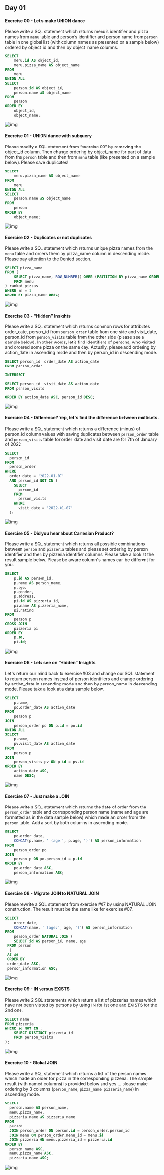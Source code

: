 ## Day 01

#### Exercise 00 - Let’s make UNION dance
Please write a SQL statement which returns menu’s identifier and pizza names from `menu` table and person’s identifier and person name from `person` table in one global list (with column names as presented on a sample below) ordered by object_id and then by object_name columns.

```sql
SELECT
    menu.id AS object_id,
    menu.pizza_name AS object_name
FROM
    menu
UNION ALL
SELECT
    person.id AS object_id,
    person.name AS object_name
FROM
    person
ORDER BY
    object_id,
    object_name;
```
![img](1.png)

#### Exercise 01 - UNION dance with subquery
Please modify a SQL statement from “exercise 00” by removing the object_id column. Then change ordering by object_name for part of data from the `person` table and then from `menu` table (like presented on a sample below). Please save duplicates!

```sql
SELECT
    menu.pizza_name AS object_name
FROM
    menu
UNION ALL
SELECT
    person.name AS object_name
FROM
    person
ORDER BY
    object_name;
```
![img](1.png)

#### Exercise 02 - Duplicates or not duplicates
Please write a SQL statement which returns unique pizza names from the `menu` table and orders them by pizza_name column in descending mode. Please pay attention to the Denied section.

```sql
SELECT pizza_name
FROM (
    SELECT pizza_name, ROW_NUMBER() OVER (PARTITION BY pizza_name ORDER BY pizza_name) as rn
    FROM menu
) ranked_pizzas
WHERE rn = 1
ORDER BY pizza_name DESC;
```
![img](3.png)

#### Exercise 03 - “Hidden” Insights
Please write a SQL statement which returns common rows for attributes order_date, person_id from `person_order` table from one side and visit_date, person_id from `person_visits` table from the other side (please see a sample below). In other words, let’s find identifiers of persons, who visited and ordered some pizza on the same day. Actually, please add ordering by action_date in ascending mode and then by person_id in descending mode.

```sql
SELECT person_id, order_date AS action_date
FROM person_order

INTERSECT

SELECT person_id, visit_date AS action_date
FROM person_visits

ORDER BY action_date ASC, person_id DESC;
```
![img](4.png)

#### Exercise 04 - Difference? Yep, let's find the difference between multisets.
Please write a SQL statement which returns a difference (minus) of person_id column values with saving duplicates between `person_order` table and `person_visits` table for order_date and visit_date are for 7th of January of 2022

```sql
SELECT
  person_id
FROM
  person_order
WHERE
  order_date = '2022-01-07'
  AND person_id NOT IN (
    SELECT
      person_id
    FROM
      person_visits
    WHERE
      visit_date = '2022-01-07'
  );
```
![img](5.png)

#### Exercise 05 - Did you hear about Cartesian Product?
Please write a SQL statement which returns all possible combinations between `person` and `pizzeria` tables and please set ordering by person identifier and then by pizzeria identifier columns. Please take a look at the result sample below. Please be aware column's names can be different for you.

```sql
SELECT
    p.id AS person_id,
    p.name AS person_name,
    p.age,
    p.gender,
    p.address,
    pi.id AS pizzeria_id,
    pi.name AS pizzeria_name,
    pi.rating
FROM
    person p
CROSS JOIN
    pizzeria pi
ORDER BY
    p.id,
    pi.id;
```
![img](6.png)

#### Exercise 06 - Lets see on “Hidden” Insights
Let's return our mind back to exercise #03 and change our SQL statement to return person names instead of person identifiers and change ordering by action_date in ascending mode and then by person_name in descending mode. Please take a look at a data sample below.

```sql
SELECT
    p.name,
    po.order_date AS action_date
FROM
    person p
JOIN
    person_order po ON p.id = po.id
UNION ALL
SELECT
    p.name,
    pv.visit_date AS action_date
FROM
    person p
JOIN
    person_visits pv ON p.id = pv.id
ORDER BY
    action_date ASC,
    name DESC;
```
![img](7.png)

#### Exercise 07 - Just make a JOIN
Please write a SQL statement which returns the date of order from the `person_order` table and corresponding person name (name and age are formatted as in the data sample below) which made an order from the `person` table. Add a sort by both columns in ascending mode.

```sql
SELECT
    po.order_date,
    CONCAT(p.name, ' (age:', p.age, ')') AS person_information
FROM
    person_order po
JOIN
    person p ON po.person_id = p.id
ORDER BY
    po.order_date ASC,
    person_information ASC;
```
![img](8.png)

#### Exercise 08 - Migrate JOIN to NATURAL JOIN
Please rewrite a SQL statement from exercise #07 by using NATURAL JOIN construction. The result must be the same like for exercise #07.  

```sql
SELECT
    order_date,
    CONCAT(name, ' (age:', age, ')') AS person_information
FROM
    person_order NATURAL JOIN (
    SELECT id AS person_id, name, age
 FROM person
  )
 AS id
 ORDER BY
 order_date ASC,
 person_information ASC;
```
![img](9.png)

#### Exercise 09 - IN versus EXISTS
Please write 2 SQL statements which return a list of pizzerias names which have not been visited by persons by using IN for 1st one and EXISTS for the 2nd one.

```sql
SELECT name
FROM pizzeria
WHERE id NOT IN (
    SELECT DISTINCT pizzeria_id
    FROM person_visits
);
```
![img](10.png)

#### Exercise 10 - Global JOIN
Please write a SQL statement which returns a list of the person names which made an order for pizza in the corresponding pizzeria. 
The sample result (with named columns) is provided below and yes ... please make ordering by 3 columns (`person_name`, `pizza_name`, `pizzeria_name`) in ascending mode.

```sql
SELECT
  person.name AS person_name,
  menu.pizza_name,
  pizzeria.name AS pizzeria_name
FROM
  person
  JOIN person_order ON person.id = person_order.person_id
  JOIN menu ON person_order.menu_id = menu.id
  JOIN pizzeria ON menu.pizzeria_id = pizzeria.id
ORDER BY
  person_name ASC,
  menu.pizza_name ASC,
  pizzeria_name ASC;
```
![img](11.png)